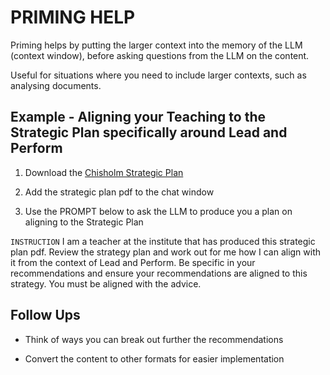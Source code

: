 # PRIMING HELP

Priming helps by putting the larger context into the memory of the LLM (context window), before asking questions from the LLM on the content.

Useful for situations where you need to include larger contexts, such as analysing documents.

## Example - Aligning your Teaching to the Strategic Plan specifically around Lead and Perform

1. Download the [Chisholm Strategic Plan](https://mc-144d79d2-0071-496e-ac6f-746126-cdn-endpoint.azureedge.net/-/media/files/about/publications/strategic-plan.pdf?rev=4bf3e11fc31347f1a5b18decc821210a&hash=A977DA0ABCF8E1B44A5C2854C63CE8F5)

2. Add the strategic plan pdf to the chat window

3. Use the PROMPT below to ask the LLM to produce you a plan on aligning to the Strategic Plan

```INSTRUCTION```
I am a teacher at the institute that has produced this strategic plan pdf. Review the strategy plan and work out for me how I can align with it from the context of Lead and Perform. Be specific in your recommendations and ensure your recommendations are aligned to this strategy. You must be aligned with the advice.

## Follow Ups

- Think of ways you can break out further the recommendations

- Convert the content to other formats for easier implementation
